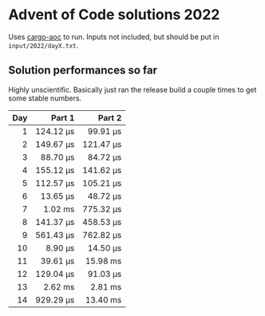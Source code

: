 # Advent of Code solutions 2022
Uses [cargo-aoc](https://github.com/gobanos/cargo-aoc) to run. Inputs not
included, but should be put in `input/2022/dayX.txt`.

## Solution performances so far
Highly unscientific. Basically just ran the release build a couple times to get
some stable numbers.

| Day | Part 1    | Part 2    |
|----:|----------:|----------:|
|   1 | 124.12 μs |  99.91 μs |
|   2 | 149.67 μs | 121.47 μs |
|   3 |  88.70 μs |  84.72 μs |
|   4 | 155.12 μs | 141.62 μs |
|   5 | 112.57 μs | 105.21 μs |
|   6 |  13.65 μs |  48.72 μs |
|   7 |   1.02 ms | 775.32 μs |
|   8 | 141.37 μs | 458.53 μs |
|   9 | 561.43 μs | 762.82 μs |
|  10 |   8.90 μs |  14.50 μs |
|  11 |  39.61 μs |  15.98 ms |
|  12 | 129.04 μs |  91.03 μs |
|  13 |   2.62 ms |   2.81 ms |
|  14 | 929.29 μs |  13.40 ms |

